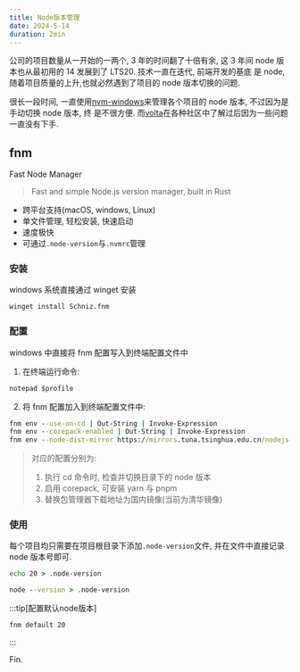 ```yaml
---
title: Node版本管理
date: 2024-5-14
duration: 2min
---
```


公司的项目数量从一开始的一两个, 3 年的时间翻了十倍有余, 这 3 年间 node 版本也从最初用的 14 发展到了 LTS20. 技术一直在迭代, 前端开发的基底
是 node, 随着项目质量的上升,也就必然遇到了项目的 node 版本切换的问题.

很长一段时间, 一直使用[nvm-windows](https://github.com/coreybutler/nvm-windows)来管理各个项目的 node 版本, 不过因为是手动切换 node 版本, 终
是不很方便. 而[volta](https://volta.sh/)在各种社区中了解过后因为一些问题一直没有下手.

## fnm

Fast Node Manager

> Fast and simple Node.js version manager, built in Rust

- 跨平台支持(macOS, windows, Linux)
- 单文件管理, 轻松安装, 快速启动
- 速度极快
- 可通过`.node-version`与`.nvmrc`管理

### 安装

windows 系统直接通过 winget 安装

```cmd
winget install Schniz.fnm
```

### 配置

windows 中直接将 fnm 配置写入到终端配置文件中

1. 在终端运行命令:

```cmd
notepad $profile
```

2. 将 fnm 配置加入到终端配置文件中:

```cmd
fnm env --use-on-cd | Out-String | Invoke-Expression
fnm env --corepack-enabled | Out-String | Invoke-Expression
fnm env --node-dist-mirror https://mirrors.tuna.tsinghua.edu.cn/nodejs-release/ | Out-String | Invoke-Expression
```

> 对应的配置分别为:
>
> 1.  执行 cd 命令时, 检查并切换目录下的 node 版本
> 2.  启用 corepack, 可安装 yarn 与 pnpm
> 3.  替换包管理器下载地址为国内镜像(当前为清华镜像)

### 使用

每个项目均只需要在项目根目录下添加`.node-version`文件, 并在文件中直接记录 node 版本号即可.

```cmd title='为项目指定fnm使用的node版本'
echo 20 > .node-version
```

```cmd title='写入当前node版本'
node --version > .node-version
```

:::tip[配置默认node版本]

```cmd title='配置默认node版本'
fnm default 20
```

:::

Fin.
